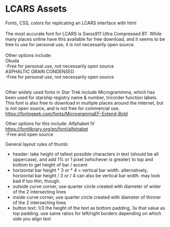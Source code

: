 # LCARS Assets
Fonts, CSS, colors for replicating an LCARS interface with html<br>
<br>
The most accurate font for LCARS is Swiss911 Ultra Compressed BT.  While many places online have this available for free download, and it seems to be free to use for personal use, it is not necessarily open source.<br>
<br>
Other options include:<br>
Okuda	<br>
	-Free for personal use, not necessarily open source<br>
ASPHALTIC GRAIN CONDENSED<br>
	-Free for personal use, not necessarily open source<br><br>

	
Other widely used fonts in Star Trek include Microgrammma, which has been used for starship registry name & number, tricorder function labels.  This font is also free to download in multiple places around the internet, but is not open source, and is not free for commercial use.
https://fontsgeek.com/fonts/MicrogrammaEF-Extend-Bold

Other options for this include:
Alfphabet IV <br>
https://fontlibrary.org/en/font/alfphabet <br>
	-Free and open source


General layout rules of thumb: <br>
<ul>
<li>header: take height of tallest possible characters in text (should be all uppercase), and add 1% or 1 pixel (whichever is greater) to top and bottom to get height of bar / accent </li>
<li>horizontal bar height * 3 or * 4 = vertical bar width. alternatively, horizontal bar height / 3 or / 4 can also be vertical bar width.  may look bad if too thin, though.</li>
<li>outside curve corner, use quarter circle created with diameter of wider of the 2 intersecting lines</li>
<li>inside curve corner, use quarter circle created with diameter of thinner of the 2 intersecting lines</li>
<li>button text: 1/3 the height of the text as bottom padding, 3x that value as top padding. use same ratios for left/right borders depending on which side you align text</li>
</ul>
